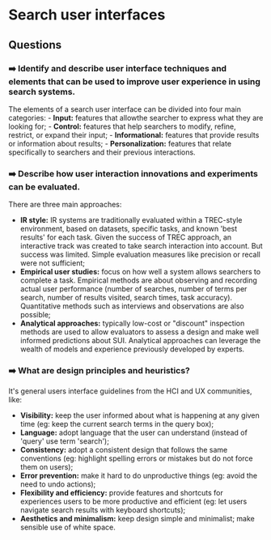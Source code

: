 # Search user interfaces

## Questions

### ➡️ Identify and describe user interface techniques and elements that can be used to improve user experience in using search systems.

The elements of a search user interface can be divided into four main categories:
    - **Input:** features that allowthe searcher to express what they are looking for;
    - **Control:** features that help searchers to modify, refine, restrict, or expand their input;
    - **Informational:** features that provide results or information about results;
    - **Personalization:** features that relate specifically to searchers and their previous interactions.

### ➡️ Describe how user interaction innovations and experiments can be evaluated.

There are three main approaches:
- **IR style:** IR systems are traditionally evaluated within a TREC-style environment, based on datasets, specific tasks, and known 'best results' for each task. Given the success of TREC approach, an interactive track was created to take search interaction into account. But success was limited. Simple evaluation measures like precision or recall were not sufficient;
- **Empirical user studies:** focus on how well a system allows searchers to complete a task. Empirical methods are about observing and recording actual user performance (number of searches, number of terms per search, number of results visited, search times, task accuracy). Quantitative methods such as interviews and observations are also possible;
- **Analytical approaches:** typically low-cost or "discount" inspection methods are used to allow evaluators to assess a design and make well informed predictions about SUI. Analytical approaches can leverage the wealth of models and experience previously developed by experts.

### ➡️ What are design principles and heuristics?

It's general users interface guidelines from the HCI and UX communities, like:
- **Visibility:** keep the user informed about what is happening at any given time (eg: keep the current search terms in the query box);
- **Language:** adopt language that the user can understand (instead of 'query' use term 'search');
- **Consistency:** adopt a consistent design that follows the same conventions (eg: highlight spelling errors or mistakes but do not force them on users);
- **Error prevention:** make it hard to do unproductive things (eg: avoid the need to undo actions);
- **Flexibility and efficiency:** provide features and shortcuts for experiences users to be more productive and efficient (eg: let users navigate search results with keyboard shortcuts);
- **Aesthetics and minimalism:** keep design simple and minimalist; make sensible use of white space.